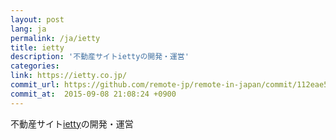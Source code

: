 ```yaml
---
layout: post
lang: ja
permalink: /ja/ietty
title: ietty
description: '不動産サイトiettyの開発・運営'
categories: 
link: https://ietty.co.jp/
commit_url: https://github.com/remote-jp/remote-in-japan/commit/112eae51a8d222ebdc7a6fd4b8031aed967826c1
commit_at:  2015-09-08 21:08:24 +0900
---
```


<p>不動産サイト<a href="https://ietty.me/">ietty</a>の開発・運営</p>
